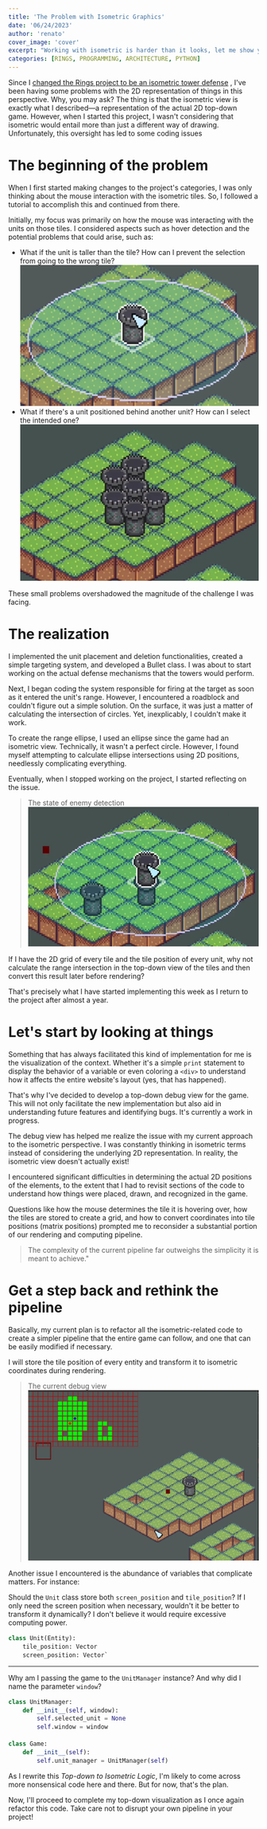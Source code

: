 ```yaml
---
title: 'The Problem with Isometric Graphics'
date: '06/24/2023'
author: 'renato'
cover_image: 'cover'
excerpt: "Working with isometric is harder than it looks, let me show you some problems that I'm facing"
categories: [RINGS, PROGRAMMING, ARCHITECTURE, PYTHON]
---
```


Since I [changed the Rings project to be an isometric tower defense](/blog/a-big-turn-in-the-rings-project) , I've been having some problems with the 2D representation of things in this perspective. Why, you may ask? The thing is that the isometric view is exactly what I described—a representation of the actual 2D top-down game. However, when I started this project, I wasn't considering that isometric would entail more than just a different way of drawing. Unfortunately, this oversight has led to some coding issues

# The beginning of the problem

When I first started making changes to the project's categories, I was only thinking about the mouse interaction with the isometric tiles. So, I followed a tutorial to accomplish this and continued from there.

Initially, my focus was primarily on how the mouse was interacting with the units on those tiles. I considered aspects such as hover detection and the potential problems that could arise, such as:

- What if the unit is taller than the tile? How can I prevent the selection from going to the wrong tile?
  ![test](behind-tower-selection.webp)
- What if there's a unit positioned behind another unit? How can I select the intended one?
  ![second](unselectable-tile.webp)

These small problems overshadowed the magnitude of the challenge I was facing.

# The realization

I implemented the unit placement and deletion functionalities, created a simple targeting system, and developed a Bullet class. I was about to start working on the actual defense mechanisms that the towers would perform.

Next, I began coding the system responsible for firing at the target as soon as it entered the unit's range. However, I encountered a roadblock and couldn't figure out a simple solution. On the surface, it was just a matter of calculating the intersection of circles. Yet, inexplicably, I couldn't make it work.

To create the range ellipse, I used an ellipse since the game had an isometric view. Technically, it wasn't a perfect circle. However, I found myself attempting to calculate ellipse intersections using 2D positions, needlessly complicating everything.

Eventually, when I stopped working on the project, I started reflecting on the issue.

> The state of enemy detection
> ![current-colision](current-colision.webp)

If I have the 2D grid of every tile and the tile position of every unit, why not calculate the range intersection in the top-down view of the tiles and then convert this result later before rendering?

That's precisely what I have started implementing this week as I return to the project after almost a year.

# Let's start by looking at things

Something that has always facilitated this kind of implementation for me is the visualization of the context. Whether it's a simple `print` statement to display the behavior of a variable or even coloring a `<div>` to understand how it affects the entire website's layout (yes, that has happened).

That's why I've decided to develop a top-down debug view for the game. This will not only facilitate the new implementation but also aid in understanding future features and identifying bugs. It's currently a work in progress.

The debug view has helped me realize the issue with my current approach to the isometric perspective. I was constantly thinking in isometric terms instead of considering the underlying 2D representation. In reality, the isometric view doesn't actually exist!

I encountered significant difficulties in determining the actual 2D positions of the elements, to the extent that I had to revisit sections of the code to understand how things were placed, drawn, and recognized in the game.

Questions like how the mouse determines the tile it is hovering over, how the tiles are stored to create a grid, and how to convert coordinates into tile positions (matrix positions) prompted me to reconsider a substantial portion of our rendering and computing pipeline.

> The complexity of the current pipeline far outweighs the simplicity it is meant to achieve."

# Get a step back and rethink the pipeline

Basically, my current plan is to refactor all the isometric-related code to create a simpler pipeline that the entire game can follow, and one that can be easily modified if necessary.

I will store the tile position of every entity and transform it to isometric coordinates during rendering.

> The current debug view ![current-debugger](current-debugger.webp)

Another issue I encountered is the abundance of variables that complicate matters. For instance:

Should the `Unit` class store both `screen_position` and `tile_position`? If I only need the screen position when necessary, wouldn't it be better to transform it dynamically? I don't believe it would require excessive computing power.

```python
class Unit(Entity):
	tile_position: Vector
	screen_position: Vector`
```

---

<!-- ![[Screenshot 2023-06-24 at 21.40.08.png]] -->

Why am I passing the game to the `UnitManager` instance? And why did I name the parameter `window`?

```python
class UnitManager:
	def __init__(self, window):
 		self.selected_unit = None
		self.window = window

class Game:
	def __init__(self):
		self.unit_manager = UnitManager(self)
```

As I rewrite this _Top-down to Isometric Logic_, I'm likely to come across more nonsensical code here and there. But for now, that's the plan.

Now, I'll proceed to complete my top-down visualization as I once again refactor this code. Take care not to disrupt your own pipeline in your project!
